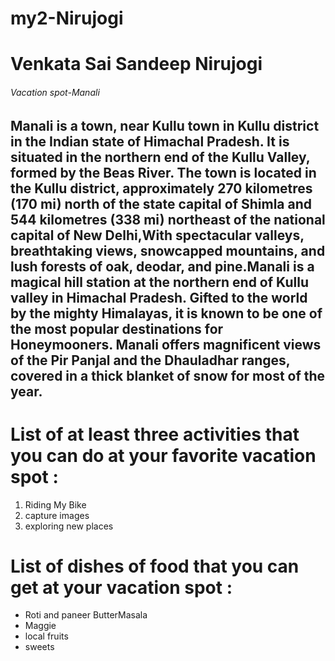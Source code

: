 # my2-Nirujogi
# Venkata Sai Sandeep Nirujogi
###### Vacation spot-Manali
**Manali is a town, near Kullu town in Kullu district in the Indian state of Himachal Pradesh.** It is situated in the northern end of the Kullu Valley, formed by the Beas River. The town is located in the Kullu district, approximately 270 kilometres (170 mi) north of the state capital of Shimla and 544 kilometres (338 mi) northeast of the national capital of **New Delhi**,With spectacular valleys, breathtaking views, snowcapped mountains, and lush forests of oak, deodar, and pine.**Manali is a magical hill station at the northern end of Kullu valley in Himachal Pradesh.** Gifted to the world by the mighty Himalayas, it is known to be one of the most popular destinations for Honeymooners. Manali offers magnificent views of the Pir Panjal and the Dhauladhar ranges, covered in a thick blanket of snow for most of the year.
---
# List of at least three activities that you can do at your favorite vacation spot :
1. Riding My Bike
2. capture images
3. exploring new places
# List of dishes of food that you can get at your vacation spot :
* Roti and paneer ButterMasala
* Maggie
* local fruits
* sweets


